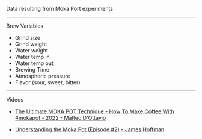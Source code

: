 Data resulting from Moka Port experiments

- - - -

Brew Variables
* Grind size
* Grind weight
* Water weight
* Water temp in
* Water temp out
* Brewing Time
* Atmospheric pressure
* Flavor (sour, sweet, bitter)

- - - -

Videos

* [The Ultimate MOKA POT Technique - How To Make Coffee With #mokapot - 2022 - Matteo D'Ottavio](https://youtu.be/qr4eYpttE2Q?si=BWiR2CI9_B_Fcu6S)

* [Understanding the Moka Pot (Episode #2) - James Hoffman](https://youtu.be/zK0F5PqJ1Gk?si=23Q-qekkprYDm0vH)
